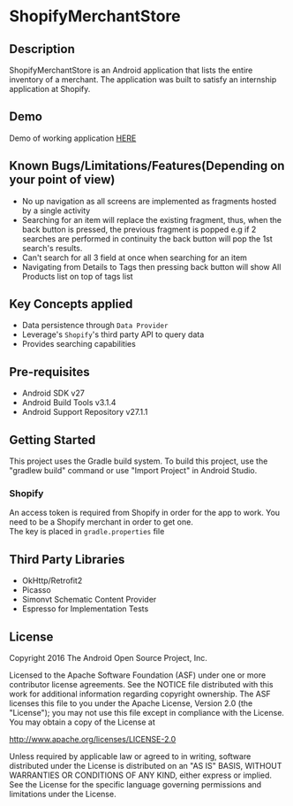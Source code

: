 # ShopifyMerchantStore

## Description

ShopifyMerchantStore is an Android application that lists the entire inventory of a merchant. The application was built to satisfy 
an internship application at Shopify.

## Demo

Demo of working application [HERE](https://drive.google.com/file/d/1pggZyzZELsWckd4-Ja0FmiLlq1A0sdAG/view?usp=sharing)
## Known Bugs/Limitations/Features(Depending on your point of view)

* No up navigation as all screens are implemented as fragments hosted by a single activity
* Searching for an item will replace the existing fragment, thus, when the back button is pressed, the previous fragment is popped
e.g if 2 searches are performed in continuity the back button will pop the 1st search's results.
* Can't search for all 3 field at once when searching for an item
* Navigating from Details to Tags then pressing back button will show All Products list on top of tags list

## Key Concepts applied

* Data persistence through `Data Provider`
* Leverage's `Shopify`'s third party API to query data
* Provides searching capabilities

## Pre-requisites

* Android SDK v27
* Android Build Tools v3.1.4
* Android Support Repository v27.1.1

## Getting Started

This project uses the Gradle build system. To build this project, use the
"gradlew build" command or use "Import Project" in Android Studio.

### Shopify
An access token is required from Shopify in order for the app to work. You need to be a Shopify merchant in order to get one.  
The key is placed in `gradle.properties` file

## Third Party Libraries
* OkHttp/Retrofit2
* Picasso
* Simonvt Schematic Content Provider
* Espresso for Implementation Tests

## License

Copyright 2016 The Android Open Source Project, Inc.

Licensed to the Apache Software Foundation (ASF) under one or more contributor
license agreements.  See the NOTICE file distributed with this work for
additional information regarding copyright ownership.  The ASF licenses this
file to you under the Apache License, Version 2.0 (the "License"); you may not
use this file except in compliance with the License.  You may obtain a copy of
the License at

http://www.apache.org/licenses/LICENSE-2.0

Unless required by applicable law or agreed to in writing, software
distributed under the License is distributed on an "AS IS" BASIS, WITHOUT
WARRANTIES OR CONDITIONS OF ANY KIND, either express or implied.  See the
License for the specific language governing permissions and limitations under
the License.
